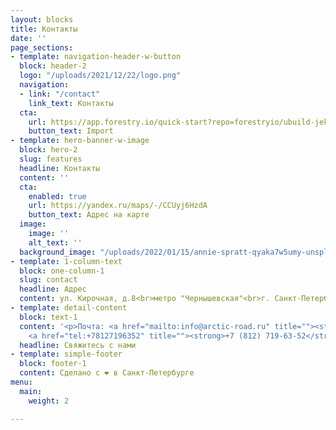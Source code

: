 ```yaml
---
layout: blocks
title: Контакты
date: ''
page_sections:
- template: navigation-header-w-button
  block: header-2
  logo: "/uploads/2021/12/22/logo.png"
  navigation:
  - link: "/contact"
    link_text: Контакты
  cta:
    url: https://app.forestry.io/quick-start?repo=forestryio/ubuild-jekyll&provider=github&engine=jekyll
    button_text: Import
- template: hero-banner-w-image
  block: hero-2
  slug: features
  headline: Контакты
  content: ''
  cta:
    enabled: true
    url: https://yandex.ru/maps/-/CCUyj6HzdA
    button_text: Адрес на карте
  image:
    image: ''
    alt_text: ''
  background_image: "/uploads/2022/01/15/annie-spratt-qyaka7w5umy-unsplash.jpg"
- template: 1-column-text
  block: one-column-1
  slug: contact
  headline: Адрес
  content: ул. Кирочная, д.8<br>метро "Чернышевская"<br>г. Санкт-Петербург
- template: detail-content
  block: text-1
  content: '<p>Почта: <a href="mailto:info@arctic-road.ru" title=""><strong>info@arctic-road.ru</strong></a></p><p>Телефон:
    <a href="tel:+78127196352" title=""><strong>+7 (812) 719-63-52</strong></a></p>'
  headline: Свяжитесь с нами
- template: simple-footer
  block: footer-1
  content: Сделано с ❤️ в Санкт-Петербурге
menu:
  main:
    weight: 2

---
```

